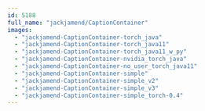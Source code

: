 ```yaml
---
id: 5188
full_name: "jackjamend/CaptionContainer"
images: 
  - "jackjamend-CaptionContainer-torch_java"
  - "jackjamend-CaptionContainer-torch_java11"
  - "jackjamend-CaptionContainer-torch_java11_w_py"
  - "jackjamend-CaptionContainer-nvidia_torch_java"
  - "jackjamend-CaptionContainer-no_user_torch_java11"
  - "jackjamend-CaptionContainer-simple"
  - "jackjamend-CaptionContainer-simple_v2"
  - "jackjamend-CaptionContainer-simple_v3"
  - "jackjamend-CaptionContainer-simple_torch-0.4"
---
```

